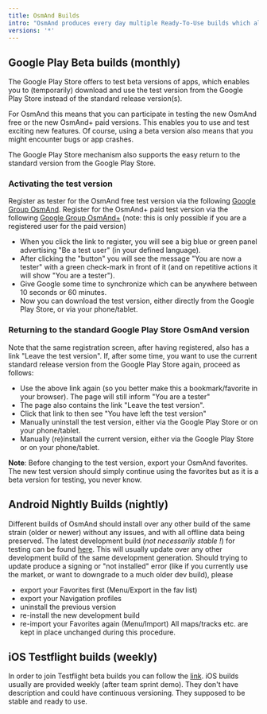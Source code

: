 ```yaml
---
title: OsmAnd Builds
intro: "OsmAnd produces every day multiple Ready-To-Use builds which allows keep track of new features and participate in OsmAnd contributions (translation process)."
versions: '*'
---
```


## Google Play Beta builds (monthly)
The Google Play Store offers to test beta versions of
apps, which enables you to (temporarily) download and use the test
version from the Google Play Store instead of the standard release
version(s).

For OsmAnd this means that you can participate in testing the new OsmAnd
free or the new OsmAnd+ paid versions. This enables you to use and test
exciting new features. Of course, using a beta version also means that
you might encounter bugs or app crashes.

The Google Play Store mechanism also supports the easy return to the
standard version from the Google Play Store.

### Activating the test version

Register as tester for the OsmAnd free test version via the following [Google Group OsmAnd](https://play.google.com/apps/testing/net.osmand). Register for the OsmAnd+ paid test version via the following [Google Group OsmAnd+](https://play.google.com/apps/testing/net.osmand.plus/testing) (note: this is only possible if you are a registered user for the paid version)
-   When you click the link to register, you will see a big blue or green panel advertising "Be a test user" (in your defined language).
-   After clicking the "button" you will see the message "You are now a tester" with a green check-mark in front of it (and on repetitive actions it will show "You are a tester").
-   Give Google some time to synchronize which can be anywhere between 10 seconds or 60 minutes.
-   Now you can download the test version, either directly from the Google Play Store, or via your phone/tablet.

### Returning to the standard Google Play Store OsmAnd version

Note that the same registration screen, after having registered, also has a link "Leave the test version". If, after some time, you want to use the current standard release version from the Google Play Store again, proceed as follows:
-   Use the above link again (so you better make this a bookmark/favorite in your browser). The page will still inform "You are a tester"
-   The page also contains the link "Leave the test version".
-   Click that link to then see "You have left the test version"
-   Manually uninstall the test version, either via the Google Play Store or on your phone/tablet.
-   Manually (re)install the current version, either via the Google Play Store or on your phone/tablet.

**Note**: Before changing to the test version, export your OsmAnd favorites. The new test version should simply continue using the favorites but as it is a beta version for testing, you never know.

## Android Nightly Builds (nightly)
Different builds of OsmAnd should install over any other build of the same strain (older or newer) without any issues, and with all offline data being preserved. The latest development build (*not necessarily stable !*) for testing can be found [here](https://download.osmand.net/latest-night-build/OsmAnd-default.apk). This will usually update over any other development build of the same development generation. Should trying to update produce a signing or "not installed" error (like if you currently use the market, or want to downgrade to a much older dev build), please
- export your Favorites first (Menu/Export in the fav list)
- export your Navigation profiles
- uninstall the previous version
- re-install the new development build
- re-import your Favorites again (Menu/Import)
All maps/tracks etc. are kept in place unchanged during this procedure.

## iOS Testflight builds (weekly)
In order to join Testflight beta builds you can follow the [link](https://testflight.apple.com/join/7poGNCKy). iOS builds usually are provided weekly (after team sprint demo). They don't have description and could have continuous versioning. They supposed to be stable and ready to use.
